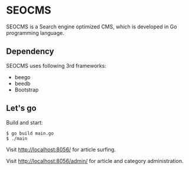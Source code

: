 # SEOCMS

SEOCMS is a Search engine optimized CMS, which is developed in Go programming language.

## Dependency

SEOCMS uses following 3rd frameworks:

* beego
* beedb
* Bootstrap

## Let's go

Build and start:

    $ go build main.go
    $ ./main

Visit <http://localhost:8056/> for article surfing.

Visit <http://localhost:8056/admin/> for article and category administration.
